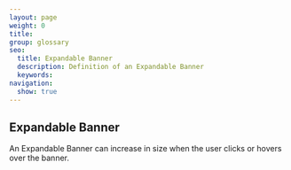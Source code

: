 ```yaml
---
layout: page
weight: 0
title: 
group: glossary
seo:
  title: Expandable Banner
  description: Definition of an Expandable Banner
  keywords: 
navigation:
  show: true
---
```




## Expandable Banner

An Expandable Banner can increase in size when the user clicks or hovers over the banner.

